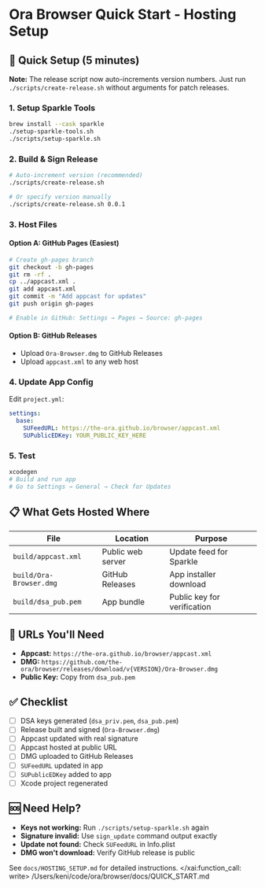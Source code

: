 # Ora Browser Quick Start - Hosting Setup

## 🚀 Quick Setup (5 minutes)

**Note:** The release script now auto-increments version numbers. Just run `./scripts/create-release.sh` without arguments for patch releases.

### 1. Setup Sparkle Tools
```bash
brew install --cask sparkle
./setup-sparkle-tools.sh
./scripts/setup-sparkle.sh
```

### 2. Build & Sign Release
```bash
# Auto-increment version (recommended)
./scripts/create-release.sh

# Or specify version manually
./scripts/create-release.sh 0.0.1
```

### 3. Host Files

#### Option A: GitHub Pages (Easiest)
```bash
# Create gh-pages branch
git checkout -b gh-pages
git rm -rf .
cp ../appcast.xml .
git add appcast.xml
git commit -m "Add appcast for updates"
git push origin gh-pages

# Enable in GitHub: Settings → Pages → Source: gh-pages
```

#### Option B: GitHub Releases
- Upload `Ora-Browser.dmg` to GitHub Releases
- Upload `appcast.xml` to any web host

### 4. Update App Config
Edit `project.yml`:
```yaml
settings:
  base:
    SUFeedURL: https://the-ora.github.io/browser/appcast.xml
    SUPublicEDKey: YOUR_PUBLIC_KEY_HERE
```

### 5. Test
```bash
xcodegen
# Build and run app
# Go to Settings → General → Check for Updates
```

## 📋 What Gets Hosted Where

| File | Location | Purpose |
|------|----------|---------|
| `build/appcast.xml` | Public web server | Update feed for Sparkle |
| `build/Ora-Browser.dmg` | GitHub Releases | App installer download |
| `build/dsa_pub.pem` | App bundle | Public key for verification |

## 🔗 URLs You'll Need

- **Appcast:** `https://the-ora.github.io/browser/appcast.xml`
- **DMG:** `https://github.com/the-ora/browser/releases/download/v{VERSION}/Ora-Browser.dmg`
- **Public Key:** Copy from `dsa_pub.pem`

## ✅ Checklist

- [ ] DSA keys generated (`dsa_priv.pem`, `dsa_pub.pem`)
- [ ] Release built and signed (`Ora-Browser.dmg`)
- [ ] Appcast updated with real signature
- [ ] Appcast hosted at public URL
- [ ] DMG uploaded to GitHub Releases
- [ ] `SUFeedURL` updated in app
- [ ] `SUPublicEDKey` added to app
- [ ] Xcode project regenerated

## 🆘 Need Help?

- **Keys not working:** Run `./scripts/setup-sparkle.sh` again
- **Signature invalid:** Use `sign_update` command output exactly
- **Update not found:** Check `SUFeedURL` in Info.plist
- **DMG won't download:** Verify GitHub release is public

See `docs/HOSTING_SETUP.md` for detailed instructions.</content>
</xai:function_call: write>
<parameter name="filePath">/Users/keni/code/ora/browser/docs/QUICK_START.md